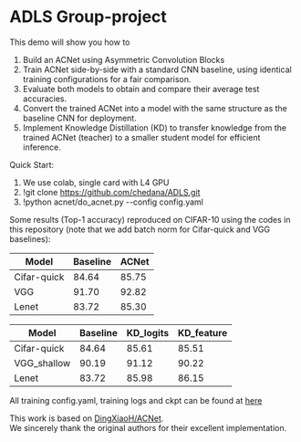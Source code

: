 # ADLS Group-project

This demo will show you how to
1. Build an ACNet using Asymmetric Convolution Blocks
2. Train ACNet side-by-side with a standard CNN baseline, using identical training configurations for a fair comparison.
3. Evaluate both models to obtain and compare their average test accuracies.
4. Convert the trained ACNet into a model with the same structure as the baseline CNN for deployment.
5. Implement Knowledge Distillation (KD) to transfer knowledge from the trained ACNet (teacher) to a smaller student model for efficient inference.

Quick Start:
1. We use colab, single card with L4 GPU 
2. !git clone https://github.com/chedana/ADLS.git
3. !python acnet/do_acnet.py --config config.yaml

Some results (Top-1 accuracy) reproduced on CIFAR-10 using the codes in this repository (note that we add batch norm for Cifar-quick and VGG baselines):

| Model       | Baseline | ACNet |
|-------------|----------|-------|
| Cifar-quick | 84.64    | 85.75 |
| VGG         | 91.70    | 92.82 |
| Lenet       | 83.72    | 85.30 |



| Model        | Baseline | KD_logits | KD_feature |
|--------------|----------|-----------|------------|
| Cifar-quick  | 84.64    | 85.61     | 85.51      |
| VGG_shallow  | 90.19    | 91.12     | 90.22      |
| Lenet        | 83.72    | 85.98     | 86.15      |

All training config.yaml, training logs and ckpt can be found at [here](https://drive.google.com/drive/folders/174RHIPqfWNLO3g_DFQSpD7_yinjfGhnZ)

This work is based on [DingXiaoH/ACNet](https://github.com/DingXiaoH/ACNet).  
We sincerely thank the original authors for their excellent implementation.
